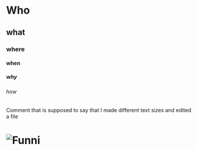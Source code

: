 # Who
## what
### where 
#### when
##### why
###### how
Comment that is supposed to say that I made different text sizes and edited a file
# ![Funni](https://github.com/Bacon-Lasagna/skills-communicate-using-markdown/assets/125579600/27b7482f-9793-4dfc-b6c6-4f1c11495730)
